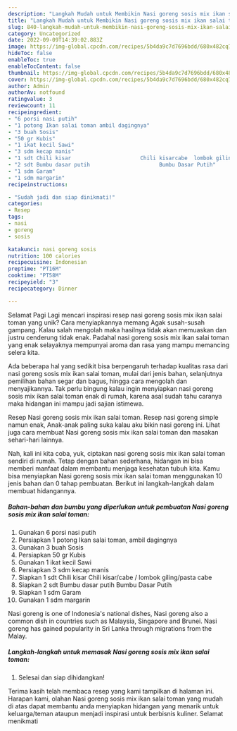 ```yaml
---
description: "Langkah Mudah untuk Membikin Nasi goreng sosis mix ikan salai toman yang Enak, Mengugah Selera"
title: "Langkah Mudah untuk Membikin Nasi goreng sosis mix ikan salai toman yang Enak, Mengugah Selera"
slug: 840-langkah-mudah-untuk-membikin-nasi-goreng-sosis-mix-ikan-salai-toman-yang-enak-mengugah-selera
category: Uncategorized
date: 2022-09-09T14:39:02.883Z
image: https://img-global.cpcdn.com/recipes/5b4da9c7d7696bdd/680x482cq70/nasi-goreng-sosis-mix-ikan-salai-toman-foto-resep-utama.jpg
hideToc: false
enableToc: true
enableTocContent: false
thumbnail: https://img-global.cpcdn.com/recipes/5b4da9c7d7696bdd/680x482cq70/nasi-goreng-sosis-mix-ikan-salai-toman-foto-resep-utama.jpg
cover: https://img-global.cpcdn.com/recipes/5b4da9c7d7696bdd/680x482cq70/nasi-goreng-sosis-mix-ikan-salai-toman-foto-resep-utama.jpg
author: Admin
authorAv: notfound
ratingvalue: 3
reviewcount: 11
recipeingredient:
- "6 porsi nasi putih"
- "1 potong Ikan salai toman ambil dagingnya"
- "3 buah Sosis"
- "50 gr Kubis"
- "1 ikat kecil Sawi"
- "3 sdm kecap manis"
- "1 sdt Chili kisar                      Chili kisarcabe  lombok gilingpasta cabe"
- "2 sdt Bumbu dasar putih                      Bumbu Dasar Putih"
- "1 sdm Garam"
- "1 sdm margarin"
recipeinstructions:

- "Sudah jadi dan siap dinikmati!"
categories:
- Resep
tags:
- nasi
- goreng
- sosis

katakunci: nasi goreng sosis 
nutrition: 100 calories
recipecuisine: Indonesian
preptime: "PT16M"
cooktime: "PT58M"
recipeyield: "3"
recipecategory: Dinner

---
```



Selamat Pagi Lagi mencari inspirasi resep nasi goreng sosis mix ikan salai toman yang unik? Cara menyiapkannya memang Agak susah-susah gampang. Kalau salah mengolah maka hasilnya tidak akan memuaskan dan justru cenderung tidak enak. Padahal nasi goreng sosis mix ikan salai toman yang enak selayaknya mempunyai aroma dan rasa yang mampu memancing selera kita.


Ada beberapa hal yang sedikit bisa berpengaruh terhadap kualitas rasa dari nasi goreng sosis mix ikan salai toman, mulai dari jenis bahan, selanjutnya pemilihan bahan segar dan bagus, hingga cara mengolah dan menyajikannya. Tak perlu bingung kalau ingin menyiapkan nasi goreng sosis mix ikan salai toman enak di rumah, karena asal sudah tahu caranya maka hidangan ini mampu jadi sajian istimewa.

Resep Nasi goreng sosis mix ikan salai toman. Resep nasi goreng simple namun enak, Anak-anak paling suka kalau aku bikin nasi goreng ini. Lihat juga cara membuat Nasi goreng sosis mix ikan salai toman dan masakan sehari-hari lainnya.


Nah, kali ini kita coba, yuk, ciptakan nasi goreng sosis mix ikan salai toman sendiri di rumah. Tetap dengan bahan sederhana, hidangan ini bisa memberi manfaat dalam membantu menjaga kesehatan tubuh kita. Kamu bisa menyiapkan Nasi goreng sosis mix ikan salai toman menggunakan 10 jenis bahan dan 0 tahap pembuatan. Berikut ini langkah-langkah dalam membuat hidangannya.

<!--inarticleads1-->

##### Bahan-bahan dan bumbu yang diperlukan untuk pembuatan Nasi goreng sosis mix ikan salai toman:

1. Gunakan 6 porsi nasi putih
1. Persiapkan 1 potong Ikan salai toman, ambil dagingnya
1. Gunakan 3 buah Sosis
1. Persiapkan 50 gr Kubis
1. Gunakan 1 ikat kecil Sawi
1. Persiapkan 3 sdm kecap manis
1. Siapkan 1 sdt Chili kisar                      Chili kisar/cabe / lombok giling/pasta cabe
1. Siapkan 2 sdt Bumbu dasar putih                      Bumbu Dasar Putih
1. Siapkan 1 sdm Garam
1. Gunakan 1 sdm margarin


Nasi goreng is one of Indonesia&#39;s national dishes, Nasi goreng also a common dish in countries such as Malaysia, Singapore and Brunei. Nasi goreng has gained popularity in Sri Lanka through migrations from the Malay. 

<!--inarticleads2-->

##### Langkah-langkah untuk memasak Nasi goreng sosis mix ikan salai toman:


1. Selesai dan siap dihidangkan!



Terima kasih telah membaca resep yang kami tampilkan di halaman ini. Harapan kami, olahan Nasi goreng sosis mix ikan salai toman yang mudah di atas dapat membantu anda menyiapkan hidangan yang menarik untuk keluarga/teman ataupun menjadi inspirasi untuk berbisnis kuliner. Selamat menikmati
